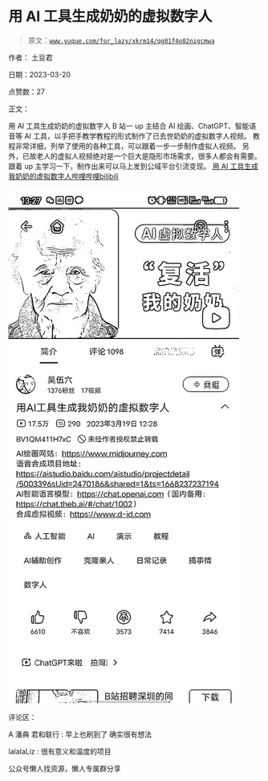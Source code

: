 # 用 AI 工具生成奶奶的虚拟数字人

> 原文：[`www.yuque.com/for_lazy/xkrm14/qg81f4o02nigcmwa`](https://www.yuque.com/for_lazy/xkrm14/qg81f4o02nigcmwa)



作者： 土豆君



日期：2023-03-20



点赞数：27

<ne-card data-card-name="hr" data-card-type="block" id="g1t7B" data-event-boundary="card">

正文：



用 AI 工具生成奶奶的虚拟数字人 B 站一 up 主结合 AI 绘画、ChatGPT、智能语音等 AI 工具，以手把手教学教程的形式制作了已去世奶奶的虚拟数字人视频。 教程非常详细，列举了使用的各种工具，可以跟着一步一步制作虚拟人视频。 另外，已故老人的虚拟人视频绝对是一个巨大是隐形市场需求，很多人都会有需要。 跟着 up 主学习一下，制作出来可以马上发到公域平台引流变现。 [用 AI 工具生成我奶奶的虚拟数字人哔哩哔哩bilibili](https://b23.tv/dmYjTAO)



<ne-card data-card-name="image" data-card-type="inline" id="l3v69" data-event-boundary="card">![](img/72cf54c618be4451555d67be69c41483.png)</ne-card>

<ne-card data-card-name="hr" data-card-type="block" id="fitz1" data-event-boundary="card">

评论区：



A 潘典 君和联行 : 早上也刷到了 确实很有想法



lalalaLiz : 很有意义和温度的项目

<ne-card data-card-name="hr" data-card-type="block" id="AL416" data-event-boundary="card">

公众号懒人找资源，懒人专属群分享

</ne-card></ne-card></ne-card>